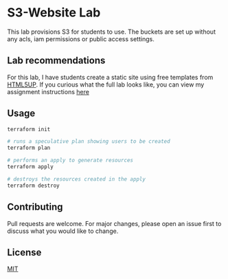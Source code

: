 # S3-Website Lab
This lab provisions S3 for students to use. The buckets are set up without any acls, iam permissions or public access settings.

## Lab recommendations
For this lab, I have students create a static site using free templates from [HTML5UP](https://html5up.net). If you curious what the full lab looks like, you can view my assignment instructions [here](https://docs.google.com/document/d/1s4BDTiMX9OqwlJzCjLCG-u-5MCoTWUTpDecmmtjF2VA/edit?usp=sharing)

## Usage
```bash
terraform init 

# runs a speculative plan showing users to be created
terraform plan

# performs an apply to generate resources
terraform apply

# destroys the resources created in the apply
terraform destroy
```

## Contributing
Pull requests are welcome. For major changes, please open an issue first to discuss what you would like to change.


## License
[MIT](https://choosealicense.com/licenses/mit/)
